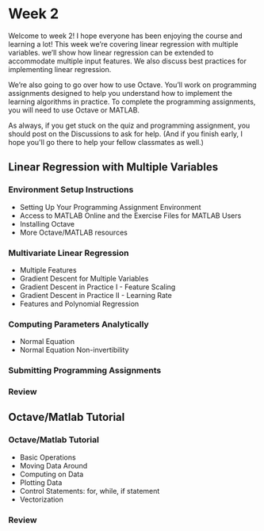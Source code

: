 # Week 2

Welcome to week 2! I hope everyone has been enjoying the course and learning a lot! This week we’re covering linear regression with multiple variables. we’ll show how linear regression can be extended to accommodate multiple input features. We also discuss best practices for implementing linear regression.

We’re also going to go over how to use Octave. You’ll work on programming assignments designed to help you understand how to implement the learning algorithms in practice. To complete the programming assignments, you will need to use Octave or MATLAB.

As always, if you get stuck on the quiz and programming assignment, you should post on the Discussions to ask for help. (And if you finish early, I hope you'll go there to help your fellow classmates as well.)

## Linear Regression with Multiple Variables

### Environment Setup Instructions
- Setting Up Your Programming Assignment Environment
- Access to MATLAB Online and the Exercise Files for MATLAB Users
- Installing Octave
- More Octave/MATLAB resources
### Multivariate Linear Regression
- Multiple Features
- Gradient Descent for Multiple Variables
- Gradient Descent in Practice I - Feature Scaling
- Gradient Descent in Practice II - Learning Rate
- Features and Polynomial Regression
### Computing Parameters Analytically
- Normal Equation
- Normal Equation Non-invertibility
### Submitting Programming Assignments
### Review

## Octave/Matlab Tutorial

### Octave/Matlab Tutorial
- Basic Operations
- Moving Data Around
- Computing on Data
- Plotting Data
- Control Statements: for, while, if statement
- Vectorization
### Review


